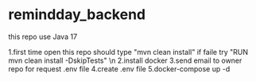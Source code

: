 # remindday_backend

this repo use Java 17

1.first time open this repo should type "mvn clean install" if faile try "RUN mvn clean install -DskipTests" \n
2.install docker
3.send email to owner repo for request .env file
4.create .env file
5.docker-compose up -d